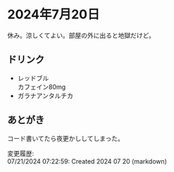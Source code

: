 # 2024年7月20日

休み。涼しくてよい。部屋の外に出ると地獄だけど。

## ドリンク

- レッドブル  
カフェイン80mg
- ガラナアンタルチカ

## あとがき

コード書いてたら夜更かししてしまった。

変更履歴:  
07/21/2024 07:22:59: Created 2024 07 20 (markdown)  
